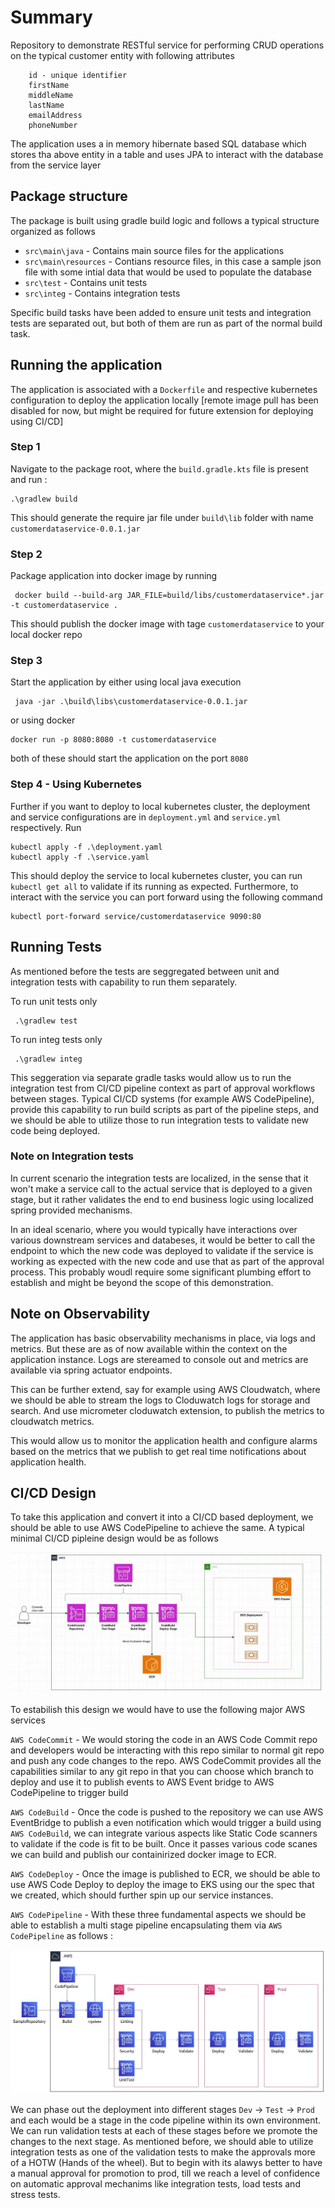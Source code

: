 # Summary

Repository to demonstrate RESTful service for performing CRUD operations on the typical customer entity with following attributes

```
	id - unique identifier
	firstName
	middleName
	lastName
	emailAddress
	phoneNumber
```

The application uses a in memory hibernate based SQL database which stores tha above entity in a table and uses JPA to interact with the database from the service layer

## Package structure

The package is built using gradle build logic and follows a typical structure organized as follows 

- `src\main\java` - Contains main source files for the applications
- `src\main\resources` - Contians resource files, in this case a sample json file with some intial data that would be used to populate the database
- `src\test` - Contains unit tests 
- `src\integ` - Contains integration tests

Specific build tasks have been added to ensure unit tests and integration tests are separated out, but both of them are run as part of the normal build task. 


## Running the application 

The application is associated with a `Dockerfile` and respective kubernetes configuration to deploy the application locally [remote image pull has been disabled for now, but might be required for future extension for deploying using CI/CD]

### Step 1
Navigate to the package root, where the `build.gradle.kts` file is present and run : 
```
.\gradlew build
```
This should generate the require jar file under `build\lib` folder with name `customerdataservice-0.0.1.jar`

### Step 2
Package application into docker image by running 
```
 docker build --build-arg JAR_FILE=build/libs/customerdataservice*.jar -t customerdataservice .
```

This should publish the docker image with tage `customerdataservice` to your local docker repo


### Step 3
Start the application by either using local java execution 

```
 java -jar .\build\libs\customerdataservice-0.0.1.jar
```

or using docker 

```
docker run -p 8080:8080 -t customerdataservice
```

both of these should start the application on the port `8080`


### Step 4 - Using Kubernetes
Further if you want to deploy to local kubernetes cluster, the deployment and service configurations are in `deployment.yml` and `service.yml` respectively. Run 

```
kubectl apply -f .\deployment.yaml
kubectl apply -f .\service.yaml

```

This should deploy the service to local kubernetes cluster, you can run `kubectl get all` to validate if its running as expected. 
Furthermore, to interact with the service you can port forward using the following command 

```
kubectl port-forward service/customerdataservice 9090:80
```


## Running Tests

As mentioned before the tests are seggregated between unit and integration tests with capability to run them separately. 

To run unit tests only 

```
 .\gradlew test
```

To run integ tests only 

```
 .\gradlew integ
```


This seggeration via separate gradle tasks would allow us to run the integration test from CI/CD pipeline context as part of approval workflows between stages. Typical CI/CD systems (for example AWS CodePipeline), provide this capability to run build scripts as part of the pipeline steps, and we should be able to utilize those to run integration tests to validate new code being deployed. 

### Note on Integration tests
In current scenario the integration tests are localized, in the sense that it won't make a service call to the actual service that is deployed to a given stage, but it rather validates the end to end business logic using localized spring provided mechanisms. 

In an ideal scenario, where you would typically have interactions over various downstream services and databeses, it would be better to call the endpoint to which the new code was deployed to validate if the service is working as expected with the new code and use that as part of the approval process. This probably woudl require some significant plumbing effort to establish and might be beyond the scope of this demonstration.


## Note on Observability 

The application has basic observability mechanisms in place, via logs and metrics. But these are as of now available within the context on the application instance. Logs are stereamed to console out and metrics are available via spring actuator endpoints. 

This can be further extend, say for example using AWS Cloudwatch, where we should be able to stream the logs to Cloduwatch logs for storage and search. And use micrometer cloduwatch extension, to publish the metrics to cloudwatch metrics. 

This would allow us to monitor the application health and configure alarms based on the metrics that we publish to get real time notifications about application health. 


## CI/CD Design

To take this application and convert it into a CI/CD based deployment, we should be able to use AWS CodePipeline to achieve the same. A typical minimal CI/CD pipleine design would be as follows

![Alt text](./CI_CD_minimal.jpg "CI/CD Architecture")

To estabilish this design we would have to use the following major AWS services 

`AWS CodeCommit` - We would storing the code in an AWS Code Commit repo and developers would be interacting with this repo similar to normal git repo and push any code changes to the repo. AWS CodeCommit provides all the capabilities similar to any git repo in that you can choose which branch to deploy and use it to publish events to AWS Event bridge to AWS CodePipeline to trigger build

`AWS CodeBuild` - Once the code is pushed to the repository we can use AWS EventBridge to publish a even notification which would trigger a build using `AWS CodeBuild`, we can integrate various aspects like Static Code scanners to validate if the code is fit to be built. Once it passes various code scanes we can build and publish our containirized docker image to ECR. 

`AWS CodeDeploy` - Once the image is published to ECR, we should be able to use AWS Code Deploy to deploy the image to EKS using our the spec that we created, which should further spin up our service instances. 


`AWS CodePipeline` - With these three fundamental aspects we should be able to establish a multi stage pipeline encapsulating them via `AWS CodePipeline` as follows : 

![Alt text](./CI_CD_staged.jpg "CI/CD Architecture")

We can phase out the deployment into different stages `Dev` -> `Test` -> `Prod` and each would be a stage in the code pipeline within its own environment. We can run validation tests at each of these stages before we promote the changes to the next stage. As mentioned before, we should able to utilize integration tests as one of the validation tests to make the approvals more of a HOTW (Hands of the wheel). But to begin with its alawys better to have a manual approval for promotion to prod, till we reach a level of confidence on automatic approval mechanims like integration tests, load tests and stress tests. 